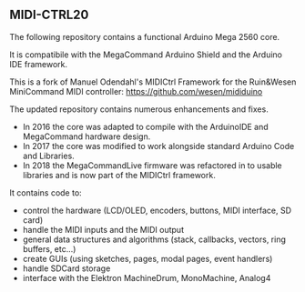 ## MIDI-CTRL20

The following repository contains a functional Arduino Mega 2560 core.

It is compatibile with the MegaCommand Arduino Shield and the Arduino IDE framework.

This is a fork of Manuel Odendahl's MIDICtrl Framework for the Ruin&Wesen MiniCommand
MIDI controller:
https://github.com/wesen/mididuino

The updated repository contains numerous enhancements and fixes.

- In 2016 the core was adapted to compile with the ArduinoIDE and MegaCommand hardware design.
- In 2017 the core was modified to work alongside standard Arduino Code and Libraries.
- In 2018 the MegaCommandLive firmware was refactored in to usable libraries and is now
part of the MIDICtrl framework.

It contains code to:

- control the hardware (LCD/OLED, encoders, buttons, MIDI interface, SD card)
- handle the MIDI inputs and the MIDI output
- general data structures and algorithms (stack, callbacks, vectors,
  ring buffers, etc...)
- create GUIs (using sketches, pages, modal pages, event handlers)
- handle SDCard storage
- interface with the Elektron MachineDrum, MonoMachine, Analog4

